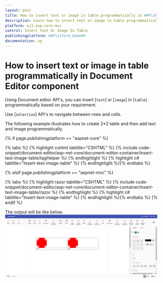 ```yaml
---
layout: post
title: How to insert text or image in table programmatically in ##Platform_Name## Document Editor Component
description: Learn how to insert text or image in table programmatically in ##Platform_Name## Document Editor Component
platform: ej2-asp-core-mvc
control: Insert Text Or Image In Table
publishingplatform: ##Platform_Name##
documentation: ug
---
```


# How to insert text or image in table programmatically in  Document Editor component

Using Document editor API's, you can insert [`text`] or [`image`] in [`table`] programmatically based on your requirement.

Use [`selection`] API's to navigate between rows and cells.

The following example illustrates how to create 2*2 table and then add text and image programmatically.

{% if page.publishingplatform == "aspnet-core" %}

{% tabs %}
{% highlight cshtml tabtitle="CSHTML" %}
{% include code-snippet/document-editor/asp-net-core/document-editor-container/insert-text-image-table/tagHelper %}
{% endhighlight %}
{% highlight c# tabtitle="Insert-text-image-table" %}
{% endhighlight %}{% endtabs %}

{% elsif page.publishingplatform == "aspnet-mvc" %}

{% tabs %}
{% highlight razor tabtitle="CSHTML" %}
{% include code-snippet/document-editor/asp-net-core/document-editor-container/insert-text-image-table/razor %}
{% endhighlight %}
{% highlight c# tabtitle="Insert-text-image-table" %}
{% endhighlight %}{% endtabs %}
{% endif %}

The output will be like below.
![Insert text or image in table programmatically](../images/table-image.png)
